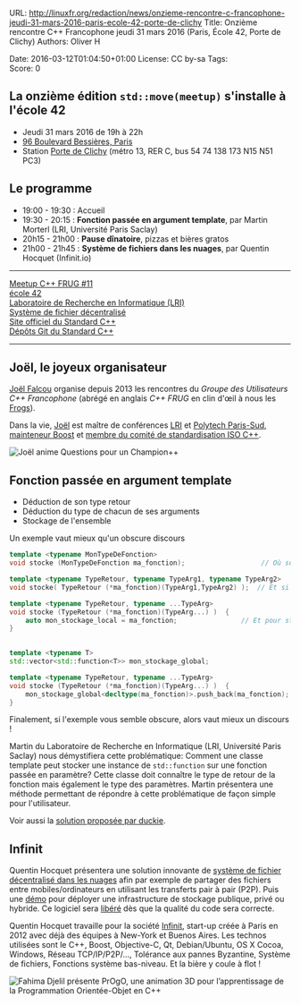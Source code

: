URL:     http://linuxfr.org/redaction/news/onzieme-rencontre-c-francophone-jeudi-31-mars-2016-paris-ecole-42-porte-de-clichy
Title:   Onzième rencontre C++ Francophone jeudi 31 mars 2016 (Paris, École 42, Porte de Clichy)
Authors: Oliver H
         
Date:    2016-03-12T01:04:50+01:00
License: CC by-sa
Tags:    
Score:   0


La **onzième édition** `std::move(meetup)` s'installe à l'école 42
------------------------------------------------------------------

* Jeudi 31 mars 2016 de 19h à 22h
* [96 Boulevard Bessières, Paris](http://www.openstreetmap.org/relation/3957506)
* Station [Porte de Clichy](http://www.vianavigo.com/fr/itineraire-plan-de-quartier/#id=14&proximity=Porte+de+Clichy%2C+Paris&proximityType=StopArea&proximityCity=Paris&proximityExternalCode=8711127&proximityCityCode=75000&proximityCoordX=&proximityCoordY=&spcar=%C3%A2&hit=1&hat=1&L=0&submitSearchProximity=&ajid=/stif_web_carto/comp/proximity/search.html_) (métro 13, RER C, bus 54 74 138 173 N15 N51 PC3)



Le programme
------------


* 19:00 - 19:30 : Accueil
* 19:30 - 20:15 : **Fonction passée en argument template**, par Martin Morterl (LRI, Université Paris Saclay)
* 20h15 - 21h00 : **Pause dînatoire**, pizzas et bières gratos
* 21h00 - 21h45 : **Système de fichiers dans les nuages**, par Quentin Hocquet (Infinit.io)

----

[Meetup C++ FRUG #11](http://www.meetup.com/User-Group-Cpp-Francophone/events/229508095/)  
[école 42](https://fr.wikipedia.org/wiki/42_%28%C3%A9cole%29)  
[Laboratoire de Recherche en Informatique (LRI)](https://fr.wikipedia.org/wiki/Laboratoire_de_recherche_en_informatique)  
[Système de fichier décentralisé](http://blog.infinit.one/introducing-infinit-file-system/)  
[Site officiel du Standard C++](https://isocpp.org/)  
[Dépôts Git du Standard C++](https://github.com/cplusplus)

----

Joël, le joyeux organisateur
----------------------------

[Joël Falcou](https://www.lri.fr/membre.php?mb=1146) organise depuis 2013 les rencontres du *Groupe des Utilisateurs C++ Francophone* (abrégé en anglais *C++ FRUG* en clin d'œil à nous les [Frogs](https://fr.wiktionary.org/wiki/Frog)).


Dans la vie, [Joël](https://fr.linkedin.com/in/jfalcou) est maître de conférences [LRI](https://fr.wikipedia.org/wiki/Laboratoire_de_recherche_en_informatique) et [Polytech Paris-Sud](https://fr.wikipedia.org/wiki/%C3%89cole_polytechnique_de_l'universit%C3%A9_Paris-Sud), [mainteneur Boost](http://www.boost.org/doc/libs/1_60_0/libs/predef/doc/html/index.html) et [membre du comité de standardisation ISO C++](https://isocpp.org/blog/2014/05/n4035).


![Joël anime Questions pour un Champion++](https://upload.wikimedia.org/wikipedia/commons/0/01/20160121_CppFRUG_Joel_Falcou_CppQuiz_1.jpg)

Fonction passée en argument template
------------------------------------

* Déduction de son type retour
* Déduction du type de chacun de ses arguments 
* Stockage de l'ensemble

Un exemple vaut mieux qu'un obscure discours


```cpp
template <typename MonTypeDeFonction>
void stocke (MonTypeDeFonction ma_fonction);                   // Où sont les types des arguments

template <typename TypeRetour, typename TypeArg1, typename TypeArg2>
void stocke( TypeRetour (*ma_fonction)(TypeArg1,TypeArg2) );  // Et si plus de deux arguments?

template <typename TypeRetour, typename ...TypeArg>
void stocke (TypeRetour (*ma_fonction)(TypeArg...) )  {
    auto mon_stockage_local = ma_fonction;                // Et pour stocker en dehors de la fonction? 
}
     

template <typename T>
std::vector<std::function<T>> mon_stockage_global;

template <typename TypeRetour, typename ...TypeArg>
void stocke (TypeRetour (*ma_fonction)(TypeArg...) )  {
    mon_stockage_global<decltype(ma_fonction)>.push_back(ma_fonction);        // Au secours
}
```

Finalement, si l'exemple vous semble obscure, alors vaut mieux un discours !


Martin du Laboratoire de Recherche en Informatique (LRI, Université Paris Saclay) nous démystifiera cette problématique: Comment une classe template peut stocker une instance de `std::function` sur une fonction passée en paramètre? Cette classe doit connaître le type de retour de la fonction mais également le type des paramètres. Martin présentera une méthode permettant de répondre à cette problématique de façon simple pour l'utilisateur.


Voir aussi la [solution proposée par duckie](https://gist.github.com/duckie/24d7ea892299335f1916).

Infinit
-------


Quentin Hocquet présentera une solution innovante de [système de fichier décentralisé dans les nuages](http://blog.infinit.one/introducing-infinit-file-system/) afin par exemple de partager des fichiers entre mobiles/ordinateurs en utilisant les transferts pair à pair (P2P). Puis une [démo](https://infinit.sh/get-started) pour déployer une infrastructure de stockage publique, privé ou hybride. Ce logiciel sera [libéré](https://infinit.sh/open-source) dès que la qualité du code sera correcte.


Quentin Hocquet travaille pour la société [Infinit](http://infinit.one/), start-up créée à Paris en 2012 avec déjà des équipes à New-York et Buenos Aires. Les technos utilisées sont le C++, Boost, Objective-C, Qt, Debian/Ubuntu, OS X Cocoa, Windows, Réseau TCP/IP/P2P/..., Tolérance aux pannes Byzantine, Système de fichiers, Fonctions système bas-niveau. Et la bière y coule à flot !

![Fahima Djelil présente PrOgO, une animation 3D pour l’apprentissage de la Programmation Orientée-Objet en C++](https://upload.wikimedia.org/wikipedia/commons/a/af/20160121_CppFRUG_Fahima_Djelil_PrOgO_1.jpeg)
